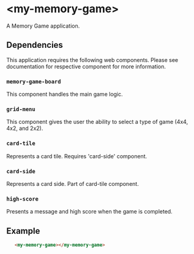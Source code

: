 # &lt;my-memory-game&gt;
A Memory Game application.

## Dependencies
This application requires the following web components. 
Please see documentation for respective component for more information.

### `memory-game-board`
This component handles the main game logic.

### `grid-menu`
This component gives the user the ability to select a type of game (4x4, 4x2, and 2x2).

### `card-tile`
Represents a card tile. Requires 'card-side' component.

### `card-side`
Represents a card side. Part of card-tile component.

### `high-score`
Presents a message and high score when the game is completed.

## Example
```html
   <my-memory-game></my-memory-game>
```
